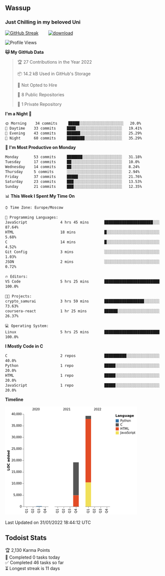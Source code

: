## Wassup 
### Just Chilling in my beloved Uni 

<!--
-->

[![GitHub Streak](http://github-readme-streak-stats.herokuapp.com?user=archeoss&theme=shades-of-purple&hide_border=true&date_format=j%20M%5B%20Y%5D)](https://git.io/streak-stats)&nbsp;&nbsp;&nbsp;&nbsp;&nbsp;&nbsp;&nbsp;&nbsp;[![download](https://user-images.githubusercontent.com/68448737/147796309-d8b65b1d-4dde-40d9-b03a-2b42aaa6cd43.jpeg)
](https://bmstu.ru/)

<!--START_SECTION:waka-->
![Profile Views](http://img.shields.io/badge/Profile%20Views-25-blue)

**🐱 My GitHub Data** 

> 🏆 27 Contributions in the Year 2022
 > 
> 📦 14.2 kB Used in GitHub's Storage 
 > 
> 🚫 Not Opted to Hire
 > 
> 📜 8 Public Repositories 
 > 
> 🔑 1 Private Repository 
 > 
**I'm a Night 🦉** 

```text
🌞 Morning    34 commits     █████░░░░░░░░░░░░░░░░░░░░   20.0% 
🌆 Daytime    33 commits     ████░░░░░░░░░░░░░░░░░░░░░   19.41% 
🌃 Evening    43 commits     ██████░░░░░░░░░░░░░░░░░░░   25.29% 
🌙 Night      60 commits     ████████░░░░░░░░░░░░░░░░░   35.29%

```
📅 **I'm Most Productive on Monday** 

```text
Monday       53 commits     ███████░░░░░░░░░░░░░░░░░░   31.18% 
Tuesday      17 commits     ██░░░░░░░░░░░░░░░░░░░░░░░   10.0% 
Wednesday    14 commits     ██░░░░░░░░░░░░░░░░░░░░░░░   8.24% 
Thursday     5 commits      ░░░░░░░░░░░░░░░░░░░░░░░░░   2.94% 
Friday       37 commits     █████░░░░░░░░░░░░░░░░░░░░   21.76% 
Saturday     23 commits     ███░░░░░░░░░░░░░░░░░░░░░░   13.53% 
Sunday       21 commits     ███░░░░░░░░░░░░░░░░░░░░░░   12.35%

```


📊 **This Week I Spent My Time On** 

```text
⌚︎ Time Zone: Europe/Moscow

💬 Programming Languages: 
JavaScript               4 hrs 45 mins       ██████████████████████░░░   87.64% 
HTML                     18 mins             █░░░░░░░░░░░░░░░░░░░░░░░░   5.68% 
C                        14 mins             █░░░░░░░░░░░░░░░░░░░░░░░░   4.52% 
Git Config               3 mins              ░░░░░░░░░░░░░░░░░░░░░░░░░   1.03% 
JSON                     2 mins              ░░░░░░░░░░░░░░░░░░░░░░░░░   0.72%

🔥 Editors: 
VS Code                  5 hrs 25 mins       █████████████████████████   100.0%

🐱‍💻 Projects: 
crypto_samurai           3 hrs 59 mins       ██████████████████░░░░░░░   73.63% 
coursera-react           1 hr 25 mins        ██████░░░░░░░░░░░░░░░░░░░   26.37%

💻 Operating System: 
Linux                    5 hrs 25 mins       █████████████████████████   100.0%

```

**I Mostly Code in C** 

```text
C                        2 repos             ██████████░░░░░░░░░░░░░░░   40.0% 
Python                   1 repo              █████░░░░░░░░░░░░░░░░░░░░   20.0% 
HTML                     1 repo              █████░░░░░░░░░░░░░░░░░░░░   20.0% 
JavaScript               1 repo              █████░░░░░░░░░░░░░░░░░░░░   20.0%

```


**Timeline**

![Chart not found](https://raw.githubusercontent.com/archeoss/archeoss/master/charts/bar_graph.png) 


 Last Updated on 31/01/2022 18:44:12 UTC
<!--END_SECTION:waka-->

## Todoist Stats

<!-- TODO-IST:START -->
🏆  2,130 Karma Points           
🌸  Completed 0 tasks today           
✅  Completed 46 tasks so far           
⏳  Longest streak is 11 days
<!-- TODO-IST:END -->
